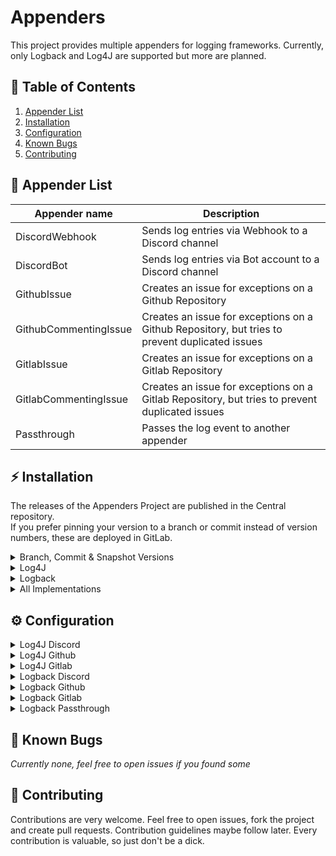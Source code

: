 # Appenders

This project provides multiple appenders for logging frameworks. Currently, only Logback and Log4J are supported but
more are planned.

## 🚩 Table of Contents

<ol>
    <li><a href="#-appender-list">Appender List</a></li>
    <li><a href="#-installation">Installation</a></li>
    <li><a href="#-configuration">Configuration</a></li>
    <li><a href="#-known-bugs">Known Bugs</a></li>
    <li><a href="#-contributing">Contributing</a></li>
</ol>

## 📂 Appender List

| Appender name | Description |
|---------------|-------------|
| DiscordWebhook | Sends log entries via Webhook to a Discord channel |
| DiscordBot | Sends log entries via Bot account to a Discord channel |
| GithubIssue | Creates an issue for exceptions on a Github Repository |
| GithubCommentingIssue | Creates an issue for exceptions on a Github Repository, but tries to prevent duplicated issues |
| GitlabIssue | Creates an issue for exceptions on a Gitlab Repository |
| GitlabCommentingIssue | Creates an issue for exceptions on a Gitlab Repository, but tries to prevent duplicated issues |
| Passthrough | Passes the log event to another appender |

## ⚡ Installation

The releases of the Appenders Project are published in the Central repository. \
If you prefer pinning your version to a branch or commit instead of version numbers, these are deployed in GitLab.

<details>
<summary>Branch, Commit & Snapshot Versions</summary>

If you want to use branch and commit versions, you need to add new repository to your build configuration. \
This only provides information about the repository and the version information. For the actual dependency, please look below at the framework details.

### Maven

```xml
<repository>
    <id>appenders-gitlab</id>
    <url>https://gitlab.com/api/v4/groups/12234336/-/packages/maven</url>
</repository>
```

### Gradle

```groovy
repositories {
    maven {
        url "https://gitlab.com/api/v4/groups/12234336/-/packages/maven"
    }
}
```

### Snapshot Versions

Snapshot versions get deployed on each push to `development`. \
[Click here](https://gitlab.com/taucher2003-group/appenders/-/packages) to see a list of available versions.

### Branch versions

Branch versions are deployed every hour if the deployed version is out of date. \
They have set the version to `<BRANCH_SLUG>-SNAPSHOT`. \
[Click here](https://gitlab.com/taucher2003-group/appenders-branch/-/packages) to see a list of available versions.

### Commit versions

Commit versions have set the version to the full commit sha. \
[Click here](https://gitlab.com/taucher2003-group/appenders-commit/-/packages) to see a list of available versions.

</details>

<details>
<summary>Log4J</summary>

### Maven

```xml
<dependency>
    <groupId>com.github.taucher2003.appenders</groupId>
    <artifactId>log4j</artifactId>
    <version>VERSION</version>
    <scope>compile</scope>
</dependency>
```

### Gradle

```groovy
dependencies {
    implementation 'com.github.taucher2003.appenders:log4j:VERSION'
}
```

</details>

<details>
<summary>Logback</summary>

### Maven

```xml
<dependency>
    <groupId>com.github.taucher2003.appenders</groupId>
    <artifactId>logback</artifactId>
    <version>VERSION</version>
    <scope>compile</scope>
</dependency>
```

### Gradle

```groovy
dependencies {
    implementation 'com.github.taucher2003.appenders:logback:VERSION'
}
```

</details>

<details>
<summary>All Implementations</summary>

### Maven

```xml
<dependency>
    <groupId>com.github.taucher2003.appenders</groupId>
    <artifactId>all</artifactId>
    <version>VERSION</version>
    <scope>compile</scope>
</dependency>
```

### Gradle

```groovy
dependencies {
    implementation 'com.github.taucher2003.appenders:all:VERSION'
}
```

</details>

## ⚙ Configuration

<details>
<summary>Log4J Discord</summary>

You need to create a new appender in your `log4j2.xml` configuration. \
As plugin, you can choose between `DiscordBot` and `DiscordWebhook`.

The DiscordBot plugin requires the two settings `token` and `channelId`. \
The DiscordWebhook plugin however, just requires the `url` and allows an optional `threadId` setting.

#### Example Webhook and Bot Configuration

```xml
<?xml version="1.0" encoding="UTF-8"?>
<Configuration status="[...]" shutdownHook="[...]" packages="[...]">
    <Appenders>
        [...] existing appenders

        <DiscordWebhook name="DiscordWebhook"
                        url="[your webhook url]">
            <filters>
                <MarkerFilter marker="discord-webhook" onMatch="ACCEPT" onMismatch="DENY"/>
            </filters>
        </DiscordWebhook>

        <DiscordBot name="DiscordBot"
                    token="[your bot token]"
                    channelId="[your channel id]">
            <MarkerFilter marker="discord-bot" onMatch="ACCEPT" onMismatch="DENY"/>
        </DiscordBot>

    </Appenders>
    <Loggers>
        <Root level="[...]">
            [...] existing loggers

            <AppenderRef ref="DiscordWebhook"/>
            <AppenderRef ref="DiscordBot"/>
        </Root>
    </Loggers>
</Configuration>
```

</details>

<details>
<summary>Log4J Github</summary>

You need to create a new appender in your `log4j2.xml` configuration. \
As plugin, you can choose between `GithubIssue` and `GithubCommentingIssue`.

Both of them require the settings `baseUrl`, `repositoryOwner`, `repositoryName` and `accessToken`. \
`baseUrl` is the base url of the Github API. For github.com users, this would be `https://api.github.com`.
`repositoryOwner` defines the name of the account, which owns the repository. That is either your username or
organization name.
`repositoryName` sets the name of the repository itself, which will be used to create the issues. The `accessToken` will
be used for authorization. The issues will be created with the account, where the access token belongs to.

This appender will only log events which have a throwable attached. All log events without a throwable will be dropped
by this appender. The log level does not matter.

#### Example Configuration with both appenders

```xml
<?xml version="1.0" encoding="UTF-8"?>
<Configuration status="[...]" shutdownHook="[...]" packages="[...]">
    <Appenders>
        [...] existing appenders

        <GithubIssue name="GithubIssue"
                        baseUrl="https://api.github.com"
                        repositoryOwner="Taucher2003"
                        repositoryName="Appenders"
                        accessToken="[your access token]"/>

        <GithubCommentingIssue name="GithubCommentingIssue"
                     baseUrl="https://api.github.com"
                     repositoryOwner="Taucher2003"
                     repositoryName="Appenders"
                     accessToken="[your access token]"/>

    </Appenders>
    <Loggers>
        <Root level="[...]">
            [...] existing loggers

            <AppenderRef ref="GithubIssue"/>
            <AppenderRef ref="GithubCommentingIssue"/>
        </Root>
    </Loggers>
</Configuration>
```

</details>

<details>
<summary>Log4J Gitlab</summary>

You need to create a new appender in your `log4j2.xml` configuration. \
As plugin, you can choose between `GitlabIssue` and `GitlabCommentingIssue`.

Both of them require the settings `baseUrl`, `repositoryId`, `accessToken` and `confidential`. \
`baseUrl` is the base url of the GitLab instance. For gitlab.com users, this would be `https://gitlab.com`.
`repositoryId` defines the id of the repository, which will be used to create the issues. The `accessToken` will be used
for authorization. The issues will be created with the account, where the access token belongs to. If `confidential` is
set to true, the issues will be created as confidential issue, so they are hidden from guest users.

This appender will only log events which have a throwable attached. All log events without a throwable will be dropped
by this appender. The log level does not matter.

#### Example Configuration with both appenders

```xml
<?xml version="1.0" encoding="UTF-8"?>
<Configuration status="[...]" shutdownHook="[...]" packages="[...]">
    <Appenders>
        [...] existing appenders

        <GitlabIssue name="GitlabIssue"
                     baseUrl="https://gitlab.com"
                     repositoryId="1"
                     accessToken="[your access token]"
                     confidential="true"/>

        <GitlabCommentingIssue name="GitlabCommentingIssue"
                               baseUrl="https://gitlab.com"
                               repositoryId="1"
                               accessToken="[your access token]"/>

    </Appenders>
    <Loggers>
        <Root level="[...]">
            [...] existing loggers

            <AppenderRef ref="GitlabIssue"/>
            <AppenderRef ref="GitlabCommentingIssue"/>
        </Root>
    </Loggers>
</Configuration>
```

</details>

<details>
<summary>Logback Discord</summary>

You need to create a new appender in your `logback.xml` configuration. \
As class, you can choose between `com.github.taucher2003.appenders.logback.discord.LogbackBotAppender`
and `com.github.taucher2003.appenders.logback.discord.LogbackWebhookAppender`.

The BotAppender requires the two settings `token` and `channelId`. \
The WebhookAppender however, just requires the `url` and allows an optional `threadId` setting.

Both of them allow shared settings. These are not required and have reasonable default settings.

| Setting name | What it does |
|--------------|--------------|
| errorColor | Set the embed color of the error level |
| warnColor | Set the embed color of the warn level |
| infoColor | Set the embed color of the info level |
| debugColor | Set the embed color of the debug level |
| traceColor | Set the embed color of the trace level |
| fallbackColor | Set the embed color for unknown levels |
| flushInterval | Set the interval which is used to regularly flush the buffer |
| flushUnit | Set the TimeUnit name for the `sendingInterval`. This is required to be a valid enum constant of `java.util.concurrent.TimeUnit` | 
| marker | Add a marker to the list of allowed markers for this logger |
| ignoredMarker | Add a marker, which is ignored |
| level | Add a level which should be logged |

If no values have been set for `marker`, all log events will be handled by the logger. If at least one `marker` has been
set, only log events with a marker named like one in the list will be handled and log events without or with other
markers will be dropped by this logger.

Same applies to `level` and `ignoredMarker`. \
`level` is used to filter for logging levels and `ignoredMarker` will set markers, which will be dropped.

#### Example Bot Configuration

```xml
<?xml version="1.0" encoding="UTF-8"?>
<configuration debug="false">
    [...] existing configuration
    <appender name="discord-bot" class="com.github.taucher2003.appenders.logback.discord.LogbackBotAppender">
        <token>[your bot token]</token>
        <channelId>[your channel id]</channelId>
        <level>ERROR</level> <!-- Restrict the logger to ERROR level -->
        <ignoredMarker>discord-ignored</ignoredMarker> <!-- Ignore all log events with the "discord-ignored" marker -->
    </appender>
    <root level="INFO">
        [...] other existing appenders
        <appender-ref ref="discord-bot"/>
    </root>
</configuration>
```

</details>

<details>
<summary>Logback Github</summary>

You need to create a new appender in your `logback.xml` configuration. \
As class, you can choose between `com.github.taucher2003.appenders.logback.github.LogbackIssueAppender`
and `com.github.taucher2003.appenders.logback.github.LogbackCommentingIssueAppender`.

Both of them require the settings `baseUrl`, `repositoryOwner`, `repositoryName` and `accessToken`. \
`baseUrl` is the base url of the Github API. For github.com users, this would be `https://api.github.com`.
`repositoryOwner` defines the name of the account, which owns the repository. That is either your username or
organization name.
`repositoryName` sets the name of the repository itself, which will be used to create the issues. The `accessToken` will
be used for authorization. The issues will be created with the account, where the access token belongs to.

This appender will only log events which have a throwable attached. All log events without a throwable will be dropped
by this appender.

If no values have been set for `marker`, all log events will be handled by the logger. If at least one `marker` has been
set, only log events with a marker named like one in the list will be handled and log events without or with other
markers will be dropped by this logger. \
Same applies to `level` and `ignoredMarker`. \
`level` is used to filter for logging levels and `ignoredMarker` will set markers, which will be dropped.

#### Example Issue Configuration

```xml
<?xml version="1.0" encoding="UTF-8"?>
<configuration debug="false">
    [...] existing configuration
    <appender name="github-issues" class="com.github.taucher2003.appenders.logback.github.LogbackIssueAppender">
        <baseUrl>https://api.github.com</baseUrl>
        <repositoryOwner>Taucher2003</repositoryOwner>
        <repositoryName>Appenders</repositoryName>
        <accessToken>[your access token]</accessToken>
    </appender>
    <root level="INFO">
        [...] other existing appenders
        <appender-ref ref="github-issues"/>
    </root>
</configuration>
```

</details>

<details>
<summary>Logback Gitlab</summary>

You need to create a new appender in your `logback.xml` configuration. \
As class, you can choose between `com.github.taucher2003.appenders.logback.gitlab.LogbackIssueAppender`
and `com.github.taucher2003.appenders.logback.gitlab.LogbackCommentingIssueAppender`.

Both of them require the settings `baseUrl`, `repositoryId`, `accessToken` and `confidential`. \
`baseUrl` is the base url of the GitLab instance. For gitlab.com users, this would be `https://gitlab.com`.
`repositoryId` defines the id of the repository, which will be used to create the issues. The `accessToken` will be used
for authorization. The issues will be created with the account, where the access token belongs to. If `confidential` is
set to true, the issues will be created as confidential issue, so they are hidden from guest users.

This appender will only log events which have a throwable attached. All log events without a throwable will be dropped
by this appender.

If no values have been set for `marker`, all log events will be handled by the logger. If at least one `marker` has been
set, only log events with a marker named like one in the list will be handled and log events without or with other
markers will be dropped by this logger. \
Same applies to `level` and `ignoredMarker`. \
`level` is used to filter for logging levels and `ignoredMarker` will set markers, which will be dropped.

#### Example Issue Configuration

```xml
<?xml version="1.0" encoding="UTF-8"?>
<configuration debug="false">
    [...] existing configuration
    <appender name="gitlab-issues" class="com.github.taucher2003.appenders.logback.gitlab.LogbackIssueAppender">
        <baseUrl>https://gitlab.com</baseUrl>
        <repositoryId>1</repositoryId>
        <accessToken>[your access token]</accessToken>
        <confidential>true</confidential>
    </appender>
    <root level="INFO">
        [...] other existing appenders
        <appender-ref ref="gitlab-issues"/>
    </root>
</configuration>
```

</details>

<details>
<summary>Logback Passthrough</summary>

You need to create a new appender in your `logback.xml` configuration. \
As class, you need to use `com.github.taucher2003.appenders.logback.log.LogbackPassthroughAppender`.

The appender requires the setting `targetAppenderName` which specifies the name of an appender the events should get passed to. \
The target appender needs to be attached to at least one logger to work.

If no values have been set for `marker`, all log events will be handled by the logger. If at least one `marker` has been
set, only log events with a marker named like one in the list will be handled and log events without or with other
markers will be dropped by this logger. \
Same applies to `level` and `ignoredMarker`. \
`level` is used to filter for logging levels and `ignoredMarker` will set markers, which will be dropped.

#### Example Console Configuration

```xml
<?xml version="1.0" encoding="UTF-8"?>
<configuration debug="false">
    [...] existing configuration
    <appender name="console" class="ch.qos.logback.core.ConsoleAppender">
        [...] existing configuration
    </appender>
    <appender name="console-passthrough" class="com.github.taucher2003.appenders.logback.log.LogbackPassthroughAppender">
        <targetAppenderName>console</targetAppenderName>
        <!-- This example will only pass log events with level WARN and ERROR to the console -->
        <level>WARN</level>
        <level>ERROR</level>
    </appender>
    <root level="INFO">
        [...] other existing appenders
        <appender-ref ref="console-passthrough"/>
    </root>
    <logger name="noop-registration-logger" level="ERROR">
        <!-- The appender needs to be registered in at least one logger -->
        <!-- otherwise Logback will forget it after configuration time -->
        <appender-ref ref="console"/>
    </logger>
</configuration>
```

</details>

## 🐛 Known Bugs

*Currently none, feel free to open issues if you found some*

## 🔮 Contributing

Contributions are very welcome. Feel free to open issues, fork the project and create pull requests. Contribution
guidelines maybe follow later. Every contribution is valuable, so just don't be a dick.
